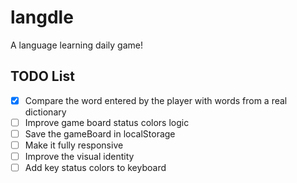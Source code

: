 # langdle
A language learning daily game!

## TODO List

- [x] Compare the word entered by the player with words from a real dictionary
- [ ] Improve game board status colors logic
- [ ] Save the gameBoard in localStorage
- [ ] Make it fully responsive
- [ ] Improve the visual identity
- [ ] Add key status colors to keyboard